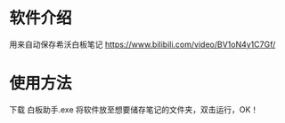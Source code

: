 # 软件介绍
用来自动保存希沃白板笔记
https://www.bilibili.com/video/BV1oN4y1C7Gf/
# 使用方法
下载 白板助手.exe 将软件放至想要储存笔记的文件夹，双击运行，OK！
